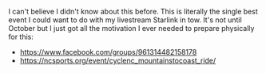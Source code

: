 I can't believe I didn't know about this before. This is literally the single best event I could want to do with my livestream Starlink in tow. It's not until October but I just got all the motivation I ever needed to prepare physically for this: 

* https://www.facebook.com/groups/961314482158178
* https://ncsports.org/event/cyclenc_mountainstocoast_ride/